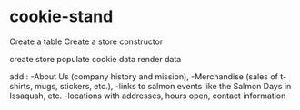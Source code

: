 # cookie-stand

Create a table
Create a store constructor

create store
populate cookie data
render data


add :
-About Us (company history and mission), 
-Merchandise (sales of t-shirts, mugs, stickers, etc.), 
-links to salmon events like the Salmon Days in Issaquah, etc.
-locations with addresses, hours open, contact information